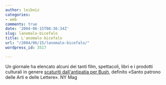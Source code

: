 ```yaml
---
author: leibniz
categories:
- web
comments: true
date: '2004-06-15T08:36:34Z'
slug: lanomalo-bicefalo
title: L'anomalo bicefalo
url: "/2004/06/15/lanomalo-bicefalo/"
wordpress_id: 3517

---
```

Un giornale ha elencato alcuni dei tanti film, spettacoli, libri e i prodotti culturali in genere [scaturiti dall'antipatia per Bush](https://www.newyorkmetro.com/nymetro/news/people/columns/intelligencer/9311/index.html), definito «Santo patrono delle Arti e delle Lettere».
NY Mag
